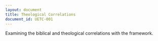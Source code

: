 ```yaml
---
layout: document
title: Theological Correlations
document_id: UETC-001
---
```

Examining the biblical and theological correlations with the framework.